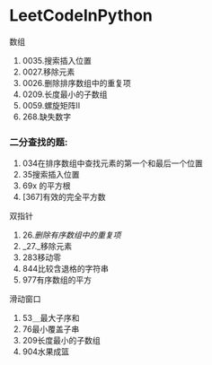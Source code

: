 # LeetCodeInPython

数组

1. 0035.搜索插入位置
2. 0027.移除元素
3. 0026.删除排序数组中的重复项
4. 0209.长度最小的子数组
5. 0059.螺旋矩阵II
6. 268.缺失数字

### 二分查找的题:

1. 034在排序数组中查找元素的第一个和最后一个位置
2. 35搜索插入位置
3. 69x 的平方根
4. [367]有效的完全平方数

双指针

1. 26._删除有序数组中的重复项_
2. _27._移除元素
3. 283移动零
4. 844比较含退格的字符串
5. 977有序数组的平方

滑动窗口

1. 53＿最大子序和
2. 76最小覆盖子串
3. 209长度最小的子数组
4. 904水果成篮